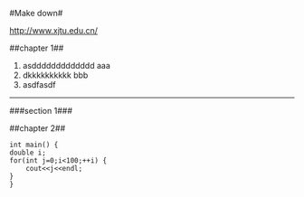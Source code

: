 #Make down#

<a> http://www.xjtu.edu.cn/ </a>

##chapter 1##

1.  asddddddddddddd
    aaa
2.  dkkkkkkkkkk
    bbb
3. asdfasdf

---

###section 1###

##chapter 2##

    int main() {
	double i;
	for(int j=0;i<100;++i) {
	    cout<<j<<endl;
	}
    }

